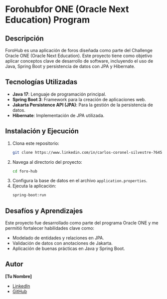 # Forohubfor ONE (Oracle Next Education) Program  

## Descripción
ForoHub es una aplicación de foros diseñada como parte del Challenge Oracle ONE (Oracle Next Education). Este proyecto tiene como objetivo aplicar conceptos clave de desarrollo de software, incluyendo el uso de Java, Spring Boot y persistencia de datos con JPA y Hibernate.

## Tecnologías Utilizadas
- **Java 17**: Lenguaje de programación principal.
- **Spring Boot 3**: Framework para la creación de aplicaciones web.
- **Jakarta Persistence API (JPA)**: Para la gestión de la persistencia de datos.
- **Hibernate**: Implementación de JPA utilizada.

## Instalación y Ejecución
1. Clona este repositorio:
   ```bash
   git clone https://www.linkedin.com/in/carlos-coronel-silvestre-7645921b9/
   ```
2. Navega al directorio del proyecto:
   ```bash
   cd foro-hub
   ```
3. Configura la base de datos en el archivo `application.properties`.
4. Ejecuta la aplicación:
   ```bash
   spring-boot:run
   ```

## Desafíos y Aprendizajes
Este proyecto fue desarrollado como parte del programa Oracle ONE y me permitió fortalecer habilidades clave como:
- Modelado de entidades y relaciones en JPA.
- Validación de datos con anotaciones de Jakarta.
- Aplicación de buenas prácticas en Java y Spring Boot.

## Autor
**[Tu Nombre]**
- [LinkedIn](https://www.linkedin.com/in/carlos-coronel-silvestre-7645921b9/)
- [GitHub](https://github.com/CharlyCS)







